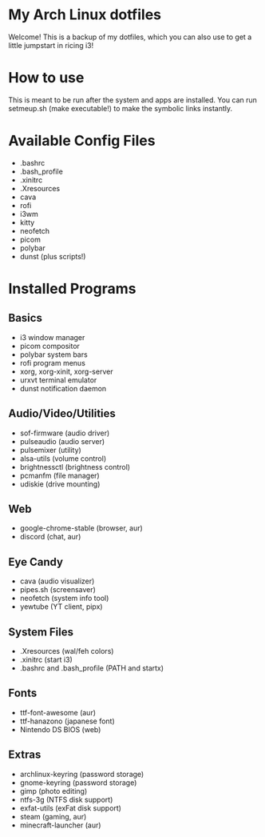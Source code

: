 # My Arch Linux dotfiles
Welcome! This is a backup of my dotfiles, which you can also use to get a little jumpstart in ricing i3!

# How to use
This is meant to be run after the system and apps are installed. You can run setmeup.sh (make executable!) to make the symbolic links instantly.

# Available Config Files
- .bashrc
- .bash_profile
- .xinitrc
- .Xresources
- cava
- rofi
- i3wm
- kitty
- neofetch
- picom
- polybar
- dunst (plus scripts!)

# Installed Programs

## Basics
- i3 window manager
- picom compositor
- polybar system bars
- rofi program menus
- xorg, xorg-xinit, xorg-server
- urxvt terminal emulator
- dunst notification daemon

## Audio/Video/Utilities
- sof-firmware (audio driver)
- pulseaudio (audio server)
- pulsemixer (utility)
- alsa-utils (volume control)
- brightnessctl (brightness control)
- pcmanfm (file manager)
- udiskie (drive mounting)

## Web
- google-chrome-stable (browser, aur)
- discord (chat, aur)

## Eye Candy
- cava (audio visualizer)
- pipes.sh (screensaver)
- neofetch (system info tool)
- yewtube (YT client, pipx)

## System Files
- .Xresources (wal/feh colors)
- .xinitrc (start i3)
- .bashrc and .bash_profile (PATH and startx)

## Fonts
- ttf-font-awesome (aur)
- ttf-hanazono (japanese font)
- Nintendo DS BIOS (web)

## Extras
- archlinux-keyring (password storage)
- gnome-keyring (password storage)
- gimp (photo editing)
- ntfs-3g (NTFS disk support)
- exfat-utils (exFat disk support)
- steam (gaming, aur)
- minecraft-launcher (aur)
